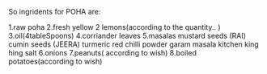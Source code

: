 So ingridents for POHA are:

1.raw poha
2.fresh yellow 2 lemons(according to  the quantity.. )
3.oil(4tableSpoons)
4.corriander leaves 
5.masalas
    mustard seeds (RAI)
    cumin seeds (JEERA)
    turmeric
    red chilli powder
    garam masala
    kitchen king
    hing
    salt
6.onions 
7.peanuts( according to wish)
8.boiled potatoes(according to wish)


